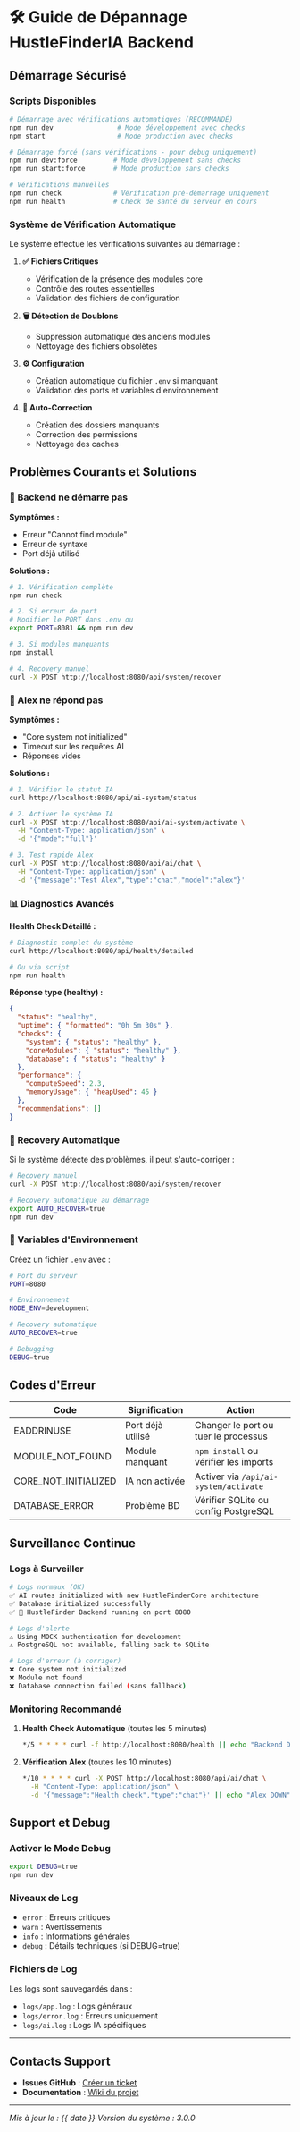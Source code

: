# 🛠️ Guide de Dépannage HustleFinderIA Backend

## Démarrage Sécurisé

### Scripts Disponibles

```bash
# Démarrage avec vérifications automatiques (RECOMMANDÉ)
npm run dev                # Mode développement avec checks
npm start                  # Mode production avec checks

# Démarrage forcé (sans vérifications - pour debug uniquement)
npm run dev:force         # Mode développement sans checks
npm run start:force       # Mode production sans checks

# Vérifications manuelles
npm run check             # Vérification pré-démarrage uniquement
npm run health            # Check de santé du serveur en cours
```

### Système de Vérification Automatique

Le système effectue les vérifications suivantes au démarrage :

1. **✅ Fichiers Critiques**
   - Vérification de la présence des modules core
   - Contrôle des routes essentielles
   - Validation des fichiers de configuration

2. **🗑️ Détection de Doublons**
   - Suppression automatique des anciens modules
   - Nettoyage des fichiers obsolètes

3. **⚙️ Configuration**
   - Création automatique du fichier `.env` si manquant
   - Validation des ports et variables d'environnement

4. **🧹 Auto-Correction**
   - Création des dossiers manquants
   - Correction des permissions
   - Nettoyage des caches

## Problèmes Courants et Solutions

### 🚨 Backend ne démarre pas

**Symptômes :**

- Erreur "Cannot find module"
- Erreur de syntaxe
- Port déjà utilisé

**Solutions :**

```bash
# 1. Vérification complète
npm run check

# 2. Si erreur de port
# Modifier le PORT dans .env ou
export PORT=8081 && npm run dev

# 3. Si modules manquants
npm install

# 4. Recovery manuel
curl -X POST http://localhost:8080/api/system/recover
```

### 🤖 Alex ne répond pas

**Symptômes :**

- "Core system not initialized"
- Timeout sur les requêtes AI
- Réponses vides

**Solutions :**

```bash
# 1. Vérifier le statut IA
curl http://localhost:8080/api/ai-system/status

# 2. Activer le système IA
curl -X POST http://localhost:8080/api/ai-system/activate \
  -H "Content-Type: application/json" \
  -d '{"mode":"full"}'

# 3. Test rapide Alex
curl -X POST http://localhost:8080/api/ai/chat \
  -H "Content-Type: application/json" \
  -d '{"message":"Test Alex","type":"chat","model":"alex"}'
```

### 📊 Diagnostics Avancés

**Health Check Détaillé :**

```bash
# Diagnostic complet du système
curl http://localhost:8080/api/health/detailed

# Ou via script
npm run health
```

**Réponse type (healthy) :**

```json
{
  "status": "healthy",
  "uptime": { "formatted": "0h 5m 30s" },
  "checks": {
    "system": { "status": "healthy" },
    "coreModules": { "status": "healthy" },
    "database": { "status": "healthy" }
  },
  "performance": {
    "computeSpeed": 2.3,
    "memoryUsage": { "heapUsed": 45 }
  },
  "recommendations": []
}
```

### 🔧 Recovery Automatique

Si le système détecte des problèmes, il peut s'auto-corriger :

```bash
# Recovery manuel
curl -X POST http://localhost:8080/api/system/recover

# Recovery automatique au démarrage
export AUTO_RECOVER=true
npm run dev
```

### 📝 Variables d'Environnement

Créez un fichier `.env` avec :

```bash
# Port du serveur
PORT=8080

# Environnement
NODE_ENV=development

# Recovery automatique
AUTO_RECOVER=true

# Debugging
DEBUG=true
```

## Codes d'Erreur

| Code                 | Signification     | Action                                |
| -------------------- | ----------------- | ------------------------------------- |
| EADDRINUSE           | Port déjà utilisé | Changer le port ou tuer le processus  |
| MODULE_NOT_FOUND     | Module manquant   | `npm install` ou vérifier les imports |
| CORE_NOT_INITIALIZED | IA non activée    | Activer via `/api/ai-system/activate` |
| DATABASE_ERROR       | Problème BD       | Vérifier SQLite ou config PostgreSQL  |

## Surveillance Continue

### Logs à Surveiller

```bash
# Logs normaux (OK)
✅ AI routes initialized with new HustleFinderCore architecture
✅ Database initialized successfully
✅ 🚀 HustleFinder Backend running on port 8080

# Logs d'alerte
⚠️ Using MOCK authentication for development
⚠️ PostgreSQL not available, falling back to SQLite

# Logs d'erreur (à corriger)
❌ Core system not initialized
❌ Module not found
❌ Database connection failed (sans fallback)
```

### Monitoring Recommandé

1. **Health Check Automatique** (toutes les 5 minutes)

   ```bash
   */5 * * * * curl -f http://localhost:8080/health || echo "Backend DOWN"
   ```

2. **Vérification Alex** (toutes les 10 minutes)
   ```bash
   */10 * * * * curl -X POST http://localhost:8080/api/ai/chat \
     -H "Content-Type: application/json" \
     -d '{"message":"Health check","type":"chat"}' || echo "Alex DOWN"
   ```

## Support et Debug

### Activer le Mode Debug

```bash
export DEBUG=true
npm run dev
```

### Niveaux de Log

- `error` : Erreurs critiques
- `warn` : Avertissements
- `info` : Informations générales
- `debug` : Détails techniques (si DEBUG=true)

### Fichiers de Log

Les logs sont sauvegardés dans :

- `logs/app.log` : Logs généraux
- `logs/error.log` : Erreurs uniquement
- `logs/ai.log` : Logs IA spécifiques

---

## Contacts Support

- **Issues GitHub** : [Créer un ticket](https://github.com/hustlefinder/issues)
- **Documentation** : [Wiki du projet](https://github.com/hustlefinder/wiki)

---

_Mis à jour le : {{ date }}_
_Version du système : 3.0.0_
